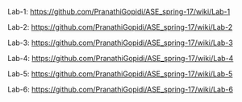 Lab-1: https://github.com/PranathiGopidi/ASE_spring-17/wiki/Lab-1

Lab-2: https://github.com/PranathiGopidi/ASE_spring-17/wiki/Lab-2

Lab-3: https://github.com/PranathiGopidi/ASE_spring-17/wiki/Lab-3

Lab-4: https://github.com/PranathiGopidi/ASE_spring-17/wiki/Lab-4

Lab-5: https://github.com/PranathiGopidi/ASE_spring-17/wiki/Lab-5

Lab-6: https://github.com/PranathiGopidi/ASE_spring-17/wiki/Lab-6
